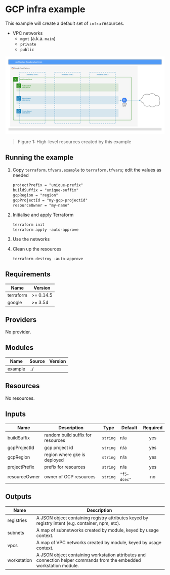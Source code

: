 # GCP infra example
<!-- spell-checker: ignore markdownlint jumphost -->

This example will create a default set of `infra` resources.

* VPC networks
  * `mgmt` (a.k.a. `main`)
  * `private`
  * `public`

![network-min.png](../network-min.png)

> Figure 1: High-level resources created by this example

## Running the example

1. Copy `terraform.tfvars.example` to `terraform.tfvars`; edit the values as needed

   ```hcl
   projectPrefix = "unique-prefix"
   buildSuffix = "unique-suffix"
   gcpRegion = "region"
   gcpProjectId = "my-gcp-projectid"
   resourceOwner = "my-name"
   ```

2. Initialise and apply Terraform

   ```shell
   terraform init
   terraform apply -auto-approve
   ```

3. Use the networks

4. Clean up the resources

   ```shell
   terraform destroy -auto-approve
   ```

<!-- markdownlint-disable MD033 MD034 -->
<!-- BEGINNING OF PRE-COMMIT-TERRAFORM DOCS HOOK -->
## Requirements

| Name | Version |
|------|---------|
| terraform | >= 0.14.5 |
| google | >= 3.54 |

## Providers

No provider.

## Modules

| Name | Source | Version |
|------|--------|---------|
| example | ../ |  |

## Resources

No resources.

## Inputs

| Name | Description | Type | Default | Required |
|------|-------------|------|---------|:--------:|
| buildSuffix | random build suffix for resources | `string` | n/a | yes |
| gcpProjectId | gcp project id | `string` | n/a | yes |
| gcpRegion | region where gke is deployed | `string` | n/a | yes |
| projectPrefix | prefix for resources | `string` | n/a | yes |
| resourceOwner | owner of GCP resources | `string` | `"f5-dcec"` | no |

## Outputs

| Name | Description |
|------|-------------|
| registries | A JSON object containing registry attributes keyed by registry intent (e.g. container, npm, etc). |
| subnets | A map of subnetworks created by module, keyed by usage context. |
| vpcs | A map of VPC networks created by module, keyed by usage context. |
| workstation | A JSON object containing workstation attributes and connection helper commands from the embedded<br>workstation module. |
<!-- END OF PRE-COMMIT-TERRAFORM DOCS HOOK -->
<!-- markdownlint-enable MD033 MD034 -->
